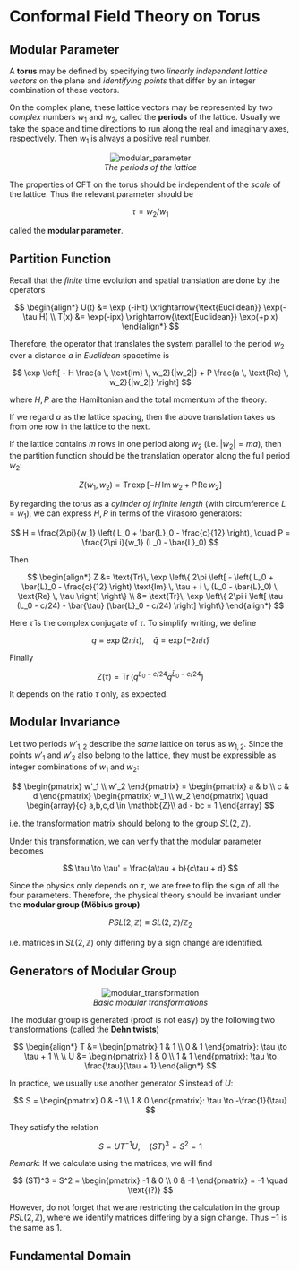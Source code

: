 # Conformal Field Theory on Torus

## Modular Parameter

A **torus** may be defined by specifying two *linearly independent lattice vectors* on the plane and *identifying points* that differ by an integer combination of these vectors. 

On the complex plane, these lattice vectors may be represented by two *complex* numbers $w_1$ and $w_2$, called the **periods** of the lattice. Usually we take the space and time directions to run along the real and imaginary axes, respectively. Then $w_1$ is always a positive real number.

<center>

![modular_parameter](modular_param.png)   
*The periods of the lattice*

</center>

The properties of CFT on the torus should be independent of the *scale* of the lattice. Thus the relevant parameter should be 

$$
\tau = w_2 / w_1
$$

called the **modular parameter**. 

## Partition Function

Recall that the *finite* time evolution and spatial translation are done by the operators

$$
\begin{align*}
    U(t) &= \exp (-iHt) 
    \xrightarrow{\text{Euclidean}} 
    \exp(-\tau H)
    \\
    T(x) &= \exp(-ipx)
    \xrightarrow{\text{Euclidean}} 
    \exp(+p x)
\end{align*}
$$

Therefore, the operator that translates the system parallel to the period $w_2$ over a distance $a$ in *Euclidean* spacetime is

$$
\exp \left[
    - H \frac{a \, \text{Im} \, w_2}{|w_2|}
    + P \frac{a \, \text{Re} \, w_2}{|w_2|}
\right]
$$

where $H, P$ are the Hamiltonian and the total momentum of the theory.

If we regard $a$ as the lattice spacing, then the above translation takes us from one row in the lattice to the next. 

If the lattice contains $m$ rows in one period along $w_2$ (i.e. $|w_2| = m a$), then the partition function should be the translation operator along the full period $w_2$:

$$
Z(w_1, w_2) = \text{Tr} \, 
\exp \left[
    - H \, \text{Im} \, w_2
    + P \, \text{Re} \, w_2
\right]
$$

By regarding the torus as a *cylinder of infinite length* (with circumference $L = w_1$), we can express $H, P$ in terms of the Virasoro generators:

$$
H = \frac{2\pi}{w_1} \left( L_0 + \bar{L}_0 - \frac{c}{12} \right), 
\quad
P = \frac{2\pi i}{w_1} (L_0 - \bar{L}_0)
$$

Then

$$
\begin{align*}
    Z &= \text{Tr}\, \exp 
    \left\{ 2\pi \left[
        - \left( L_0 + \bar{L}_0 - \frac{c}{12} \right) \text{Im} \, \tau
        + i \, (L_0 - \bar{L}_0) \, \text{Re} \, \tau
    \right] \right\}
    \\
    &= \text{Tr}\, \exp 
    \left\{ 2\pi i \left[
        \tau (L_0 - c/24)
        - \bar{\tau} (\bar{L}_0 - c/24)
    \right] \right\}
\end{align*}
$$

Here $\bar{\tau}$ is the complex conjugate of $\tau$. To simplify writing, we define

$$
q \equiv \exp(2\pi i \tau), \quad
\bar{q} = \exp(-2 \pi i \bar{\tau})
$$

Finally

$$
Z(\tau) = \text{Tr} \, ( 
    q^{L_0 - c/24}  \bar{q}^{\bar{L}_0 - c/24}
)
$$

It depends on the ratio $\tau$ only, as expected. 

## Modular Invariance

Let two periods $w'_{1,2}$ describe the *same* lattice on torus as $w_{1,2}$. Since the points $w'_1$ and $w'_2$ also belong to the lattice, they must be expressible as integer combinations of $w_1$ and $w_2$:

$$
\begin{pmatrix}
    w'_1 \\ w'_2
\end{pmatrix}
= \begin{pmatrix}
    a & b \\
    c & d
\end{pmatrix}
\begin{pmatrix}
    w_1 \\ w_2
\end{pmatrix} \quad
\begin{array}{c}
    a,b,c,d \in \mathbb{Z}\\
    ad - bc = 1
\end{array}
$$

i.e. the transformation matrix should belong to the group $SL(2,\mathbb{Z})$.

Under this transformation, we can verify that the modular parameter becomes

$$
\tau \to \tau' = \frac{a\tau + b}{c\tau + d}
$$

Since the physics only depends on $\tau$, we are free to flip the sign of all the four parameters. Therefore, the physical theory should be invariant under the **modular group (Möbius group)**

$$
PSL(2,\mathbb{Z}) \equiv SL(2,\mathbb{Z}) / \mathbb{Z}_2
$$

i.e. matrices in $SL(2,\mathbb{Z})$ only differing by a sign change are identified. 

## Generators of Modular Group

<center>

![modular_transformation](Fig-10_1.png)   
*Basic modular transformations*

</center>

The modular group is generated (proof is not easy) by the following two transformations (called the **Dehn twists**)

$$
\begin{align*}
    T &= \begin{pmatrix}
        1 & 1 \\
        0 & 1
    \end{pmatrix}: 
    \tau \to \tau + 1
    \\ \\
    U &= \begin{pmatrix}
        1 & 0 \\
        1 & 1
    \end{pmatrix}: 
    \tau \to \frac{\tau}{\tau + 1}
\end{align*}
$$

In practice, we usually use another generator $S$ instead of $U$:

$$
S = \begin{pmatrix}
    0 & -1 \\
    1 & 0
\end{pmatrix}: \tau \to -\frac{1}{\tau}
$$

They satisfy the relation

$$
S = U T^{-1} U, \quad (ST)^3 = S^2 = 1
$$

*Remark*: If we calculate using the matrices, we will find

$$
(ST)^3 = S^2 = \begin{pmatrix}
    -1 & 0 \\
    0 & -1
\end{pmatrix} = -1 \quad \text{(?)}
$$

However, do not forget that we are restricting the calculation in the group $PSL(2,\mathbb{Z})$, where we identify matrices differing by a sign change. Thus $-1$ is the same as $1$. 

## Fundamental Domain